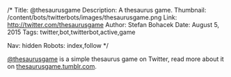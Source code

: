 /*
Title: @thesaurusgame
Description: A thesaurus game.
Thumbnail: /content/bots/twitterbots/images/thesaurusgame.png
Link: http://twitter.com/thesaurusgame
Author: Stefan Bohacek
Date: August 5, 2015
Tags: twitter,bot,twitterbot,active,game

Nav: hidden
Robots: index,follow
*/

[@thesaurusgame](https://twitter.com/thesaurusgame) is a simple thesaurus game on Twitter, read more about it on [thesaurusgame.tumblr.com](http://thesaurusgame.tumblr.com/).